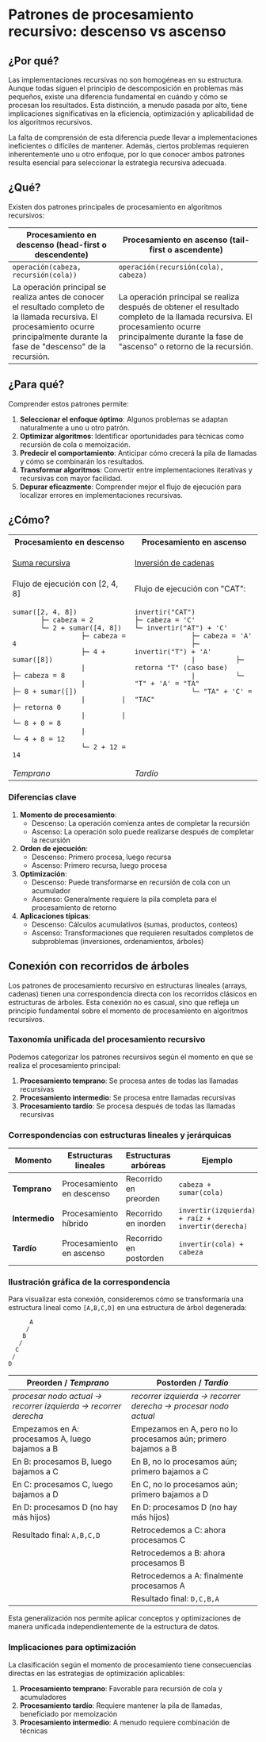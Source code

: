 # Patrones de procesamiento recursivo: descenso vs ascenso

## ¿Por qué?

Las implementaciones recursivas no son homogéneas en su estructura. Aunque todas siguen el principio de descomposición en problemas más pequeños, existe una diferencia fundamental en cuándo y cómo se procesan los resultados. Esta distinción, a menudo pasada por alto, tiene implicaciones significativas en la eficiencia, optimización y aplicabilidad de los algoritmos recursivos.

La falta de comprensión de esta diferencia puede llevar a implementaciones ineficientes o difíciles de mantener. Además, ciertos problemas requieren inherentemente uno u otro enfoque, por lo que conocer ambos patrones resulta esencial para seleccionar la estrategia recursiva adecuada.

## ¿Qué?

Existen dos patrones principales de procesamiento en algoritmos recursivos:

|Procesamiento en descenso (head-first o descendente)|Procesamiento en ascenso (tail-first o ascendente)|
|-|-|
|`operación(cabeza, recursión(cola))`|`operación(recursión(cola), cabeza)`|
|La operación principal se realiza antes de conocer el resultado completo de la llamada recursiva. El procesamiento ocurre principalmente durante la fase de "descenso" de la recursión.|La operación principal se realiza después de obtener el resultado completo de la llamada recursiva. El procesamiento ocurre principalmente durante la fase de "ascenso" o retorno de la recursión.|

## ¿Para qué?

Comprender estos patrones permite:

1. **Seleccionar el enfoque óptimo**: Algunos problemas se adaptan naturalmente a uno u otro patrón.
1. **Optimizar algoritmos**: Identificar oportunidades para técnicas como recursión de cola o memoización.
1. **Predecir el comportamiento**: Anticipar cómo crecerá la pila de llamadas y cómo se combinarán los resultados.
1. **Transformar algoritmos**: Convertir entre implementaciones iterativas y recursivas con mayor facilidad.
1. **Depurar eficazmente**: Comprender mejor el flujo de ejecución para localizar errores en implementaciones recursivas.

## ¿Cómo?

<div align=center>

<table>
<tr><th>Procesamiento en descenso</th><th>Procesamiento en ascenso</th></tr>
<tr><td>

[Suma recursiva](sumaNumerosArray.md)
</td><td>

[Inversión de cadenas](inversionCadenas.md)
</td></tr>
<tr>
    <td>Flujo de ejecución con [2, 4, 8]</td>
    <td>Flujo de ejecución con "CAT":</td>
</tr>
<tr><td valign=top>

```
sumar([2, 4, 8])
       ├─ cabeza = 2
       └─ 2 + sumar([4, 8])
                 ├─ cabeza = 4
                 ├─ 4 + sumar([8])
                 |         ├─ cabeza = 8
                 |         ├─ 8 + sumar([])
                 |         |         ├─ retorna 0
                 |         |         └─ 8 + 0 = 8
                 |         └─ 4 + 8 = 12
                 └─ 2 + 12 = 14
```

</td><td valign=top>

```
invertir("CAT")
├─ cabeza = 'C'
└─ invertir("AT") + 'C'
              ├─ cabeza = 'A'
              ├─ invertir("T") + 'A'
              |          ├─ retorna "T" (caso base)
              |          └─ "T" + 'A' = "TA"
              └─ "TA" + 'C' = "TAC"
```
</td></tr>
<tr><td><i>Temprano</i></td><td><i>Tardío</i></td></tr>
</table>

</div>

### Diferencias clave

1. **Momento de procesamiento**:
   - Descenso: La operación comienza antes de completar la recursión
   - Ascenso: La operación solo puede realizarse después de completar la recursión
1. **Orden de ejecución**:
   - Descenso: Primero procesa, luego recursa
   - Ascenso: Primero recursa, luego procesa
1. **Optimización**:
   - Descenso: Puede transformarse en recursión de cola con un acumulador
   - Ascenso: Generalmente requiere la pila completa para el procesamiento de retorno
1. **Aplicaciones típicas**:
   - Descenso: Cálculos acumulativos (sumas, productos, conteos)
   - Ascenso: Transformaciones que requieren resultados completos de subproblemas (inversiones, ordenamientos, árboles)

## Conexión con recorridos de árboles

Los patrones de procesamiento recursivo en estructuras lineales (arrays, cadenas) tienen una correspondencia directa con los recorridos clásicos en estructuras de árboles. Esta conexión no es casual, sino que refleja un principio fundamental sobre el momento de procesamiento en algoritmos recursivos.

### Taxonomía unificada del procesamiento recursivo

Podemos categorizar los patrones recursivos según el momento en que se realiza el procesamiento principal:

1. **Procesamiento temprano**: Se procesa antes de todas las llamadas recursivas
1. **Procesamiento intermedio**: Se procesa entre llamadas recursivas
1. **Procesamiento tardío**: Se procesa después de todas las llamadas recursivas

### Correspondencias con estructuras lineales y jerárquicas

|Momento|Estructuras lineales|Estructuras arbóreas|Ejemplo|
|-|-|-|-|
|**Temprano**|Procesamiento en descenso|Recorrido en preorden|`cabeza + sumar(cola)`|
|**Intermedio**|Procesamiento híbrido|Recorrido en inorden|`invertir(izquierda) + raíz + invertir(derecha)`|
|**Tardío**|Procesamiento en ascenso|Recorrido en postorden|`invertir(cola) + cabeza`|

### Ilustración gráfica de la correspondencia

Para visualizar esta conexión, consideremos cómo se transformaría una estructura lineal como `[A,B,C,D]` en una estructura de árbol degenerada:

```
      A
     /
    B
   /
  C
 /
D
```

|Preorden / *Temprano*|Postorden / *Tardío*|
|-|-|
|*procesar nodo actual → recorrer izquierda → recorrer derecha*|*recorrer izquierda → recorrer derecha → procesar nodo actual*|
|Empezamos en A: procesamos A, luego bajamos a B|Empezamos en A, pero no lo procesamos aún; primero bajamos a B|
|En B: procesamos B, luego bajamos a C|En B, no lo procesamos aún; primero bajamos a C|
|En C: procesamos C, luego bajamos a D|En C, no lo procesamos aún; primero bajamos a D|
|En D: procesamos D (no hay más hijos)|En D: procesamos D (no hay más hijos)|
|Resultado final: `A,B,C,D`|Retrocedemos a C: ahora procesamos C|
||Retrocedemos a B: ahora procesamos B|
||Retrocedemos a A: finalmente procesamos A|
||Resultado final: `D,C,B,A`|

Esta generalización nos permite aplicar conceptos y optimizaciones de manera unificada independientemente de la estructura de datos.

### Implicaciones para optimización

La clasificación según el momento de procesamiento tiene consecuencias directas en las estrategias de optimización aplicables:

1. **Procesamiento temprano**: Favorable para recursión de cola y acumuladores
2. **Procesamiento tardío**: Requiere mantener la pila de llamadas, beneficiado por memoización
3. **Procesamiento intermedio**: A menudo requiere combinación de técnicas
